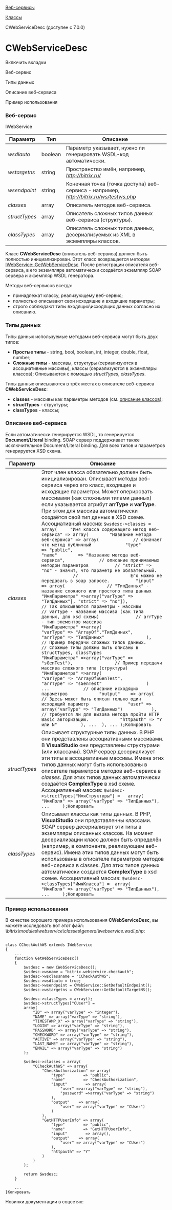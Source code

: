 [Веб-сервисы](/api_help/webservice/index.php)

[Классы](/api_help/webservice/classes/index.php)

CWebServiceDesc (доступен с 7.0.0)

CWebServiceDesc
===============

Включить вкладки

Веб-сервис

Типы данных

Описание веб-сервиса

Пример использования

### Веб-сервис

IWebService

| Параметр | Тип | Описание |
| --- | --- | --- |
| *wsdlauto* | boolean | Параметр указывает, нужно ли генерировать WSDL-код автоматически. |
| *wstargetns* | string | Пространство имён, например, *http://bitrix.ru/* |
| *wsendpoint* | string | Конечная точка (точка доступа) веб-сервиса - например, *<http://bitrix.ru/ws/testws.php>* |
| *classes* | array | Описатель методов веб-сервиса. |
| *structTypes* | array | Описатель сложных типов данных веб-сервиса (структуры). |
| *classTypes* | array | Описатель сложных типов данных, десериализуемых из XML в экземпляры классов. |

Класс **CWebServiceDesc** (описатель веб-сервиса) должен быть
полностью инициализирован. Этот класс возвращается методом [IWebService::GetWebServiceDesc](/api_help/webservice/classes/iwebservice/getwebservicedesc.php).
После регистрации описателя веб-сервиса, в его экземпляре автоматически
создаётся экземпляр SOAP сервера и экземпляр WSDL генератора.

Методы веб-сервисов всегда:

* принадлежат классу, реализующему веб-сервис;
* полностью описывают свои исходящие и входящие параметры;
* строго соблюдают типы входящих\исходящих данных согласно их описанию.

### Типы данных

Типы данных используемые методами веб-сервиса могут быть двух типов:

* **Простые типы** - string, bool, boolean, int, integer, double, float,
  number;
* **Сложные типы** - массивы, структуры (сериализуются в ассоциативные
  массивы), классы (сериализуются в экземпляры классов); Описываются с помощью
  *structTypes*, *classTypes*.

Типы данных описываются в трёх местах в описателе веб-сервиса
**CWebServiceDesc**:

* **classes** - массивы как параметры методов (см. [описание классов](/api_help/webservice/classes/index.php));
* **structTypes** - структуры;
* **classTypes** - классы;

### Описание веб-сервиса

Если автоматически генерируется WSDL, то генерируется **Document/Literal**
binding. SOAP сервер поддерживает также исключительное Document/Literal binding.
Для всех типов и параметров генерируется XSD схема.

| Параметр | Описание |
| --- | --- |
| *classes* | Этот член класса обязательно должен быть инициализирован. Описывает методы веб-сервиса через его класс, входящие и исходящие параметры. Может оперировать массивами (как сложными типами данных) если указывается атрибут **arrType** и **varType**. При этом для массива автоматически создаётся свой тип данных в XSD схеме.  Ассоциативный массив:   ``` $wsdesc->classes = array( 	"Имя класса содержащего метод веб-сервиса" => array( 		"Название метода веб-сервиса" => array( 			// означает что метод публичный 			"type"        => "public",                         			"name"        => "Название метода веб-сервиса", 			// описание принимаемых методом параметров 			// "strict" => "no" - значит, что параметр не обязательный.              //                    Его можно не передавать в soap запросе. 			"input"        => array( 				// "ТипДанных" - название сложного или простого типа данных 				"ИмяПараметра" =>array("varType" => "ТипДанных"[, "strict" => "no"]), 				// Так описываются параметры - массивы 				// varType - название массива (как типа данных, для xsd схемы) 				// arrType - тип элементов массива 				"ИмяПараметра" =>array( 					"varType" => "ArrayOf"."ТипДанных", 					"arrType" => "ТипДанных" 				), 				// Пример передачи сложных типов данных. 				// Сложные типы должны быть описаны в structTypes, classTypes 				"ИмяПараметра" =>array("varType" => "sGenTest"), 				// Пример передачи массива сложного типа (структуры) 				"ИмяПараметра" =>array( 					"varType" => "ArrayOfSGenTest", 					"arrType" => "sGenTest" 				) 			... 			// описание исходящих параметров 			"output"    => array( 				// Здесь может быть описан только один исходящий параметр 				"user" => array("varType" => "ТипДанных") 			), 			// требуется ли для вызова метода пройти HTTP Basic авторизацию. 			"httpauth" => "Y или N" 		), ... 	), ... );Копировать ``` |
| *structTypes* | Описывает структурные типы данных. В PHP они представлены ассоциативными массивами. В **VisualStudio** они представлены структурами (или классами).   SOAP сервер десериализует эти типы в ассоциативные массивы. Имена этих типов данных могут быть использованы в описателе параметров методов веб-сервиса в *classes*. Для этих типов данных автоматически создаётся **ComplexType** в xsd схеме.  Ассоциативный массив:  ``` $wsdesc->structTypes["ИмяСтруктуры"] = 	array( 		"ИмяПоля" => array("varType" => "ТипДанных"), 		... 	);Копировать ``` |
| *classTypes* | Описывает классы как типы данных. В PHP, **VisualStudio** они представленны классами.   SOAP сервер десериализует эти типы в экземпляры описанных классов. На момент десериализации класс должен быть определён (например, в компоненте, реализующем веб-сервис). Имена этих типов данных могут быть использованы в описателе параметров методов веб-сервиса в classes. Для этих типов данных автоматически создается **ComplexType** в xsd схеме.  Ассоциативный массив:  ``` $wsdesc->classTypes["ИмяКласса"] = 	array( 		"ИмяПоля" => array("varType" => "ТипДанных"), 		... 	);Копировать ``` |

### Пример использования

В качестве хорошего примера использования **CWebServiceDesc**, вы можете
исследовать вот этот файл:
*\bitrix\modules\webservice\classes\general\webservice.wsdl.php*:

```

class CCheckAuthWS extends IWebService
{
	...
	function GetWebServiceDesc() 
	{
		$wsdesc = new CWebServiceDesc();
		$wsdesc->wsname = "bitrix.webservice.checkauth";
		$wsdesc->wsclassname = "CCheckAuthWS";
		$wsdesc->wsdlauto = true;
		$wsdesc->wsendpoint = CWebService::GetDefaultEndpoint();
		$wsdesc->wstargetns = CWebService::GetDefaultTargetNS();
        
		$wsdesc->classTypes = array();
		$wsdesc->structTypes["CUser"] =
		array(
			"ID" => array("varType" => "integer"),
			"NAME" => array("varType" => "string"),
			"TIMESTAMP_X" => array("varType" => "string"),
			"LOGIN" => array("varType" => "string"),
			"PASSWORD" => array("varType" => "string"),
			"CHECKWORD" => array("varType" => "string"),
			"ACTIVE" => array("varType" => "string"),
			"LAST_NAME" => array("varType" => "string"),
			"EMAIL" => array("varType" => "string")        
		);
        
		$wsdesc->classes = array(
			"CCheckAuthWS" => array(
				"CheckAuthorization" => array(
					"type"        => "public",
					"name"        => "CheckAuthorization",
					"input"        => array(
						"user" =>array("varType" => "string"),
						"password" =>array("varType" => "string")
					),
					"output"    => array(
						"user" => array("varType" => "CUser")
					)
				),
				"GetHTTPUserInfo" => array(
					"type"        => "public",
					"name"        => "GetHTTPUserInfo",
					"input"        => array(),
					"output"    => array(
						"user" => array("varType" => "CUser")
					),
					"httpauth" => "Y"
				)
			)
		);
        
		return $wsdesc;
	}
    
	...
}Копировать
```

Новинки документации в соцсетях: